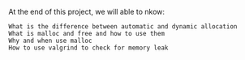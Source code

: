 At the end of this project, we will able to nkow: 

    What is the difference between automatic and dynamic allocation
    What is malloc and free and how to use them
    Why and when use malloc
    How to use valgrind to check for memory leak

